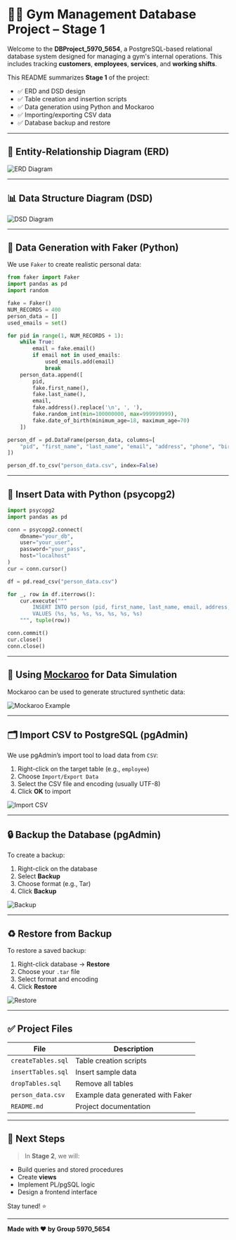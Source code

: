 # 🏋️‍♂️ Gym Management Database Project – Stage 1

Welcome to the **DBProject_5970_5654**, a PostgreSQL-based relational database system designed for managing a gym's internal operations. This includes tracking **customers**, **employees**, **services**, and **working shifts**.

This README summarizes **Stage 1** of the project:
- ✅ ERD and DSD design
- ✅ Table creation and insertion scripts
- ✅ Data generation using Python and Mockaroo
- ✅ Importing/exporting CSV data
- ✅ Database backup and restore

---

## 📌 Entity-Relationship Diagram (ERD)

![ERD Diagram](images/ERD.png)

---

## 📊 Data Structure Diagram (DSD)

![DSD Diagram](images/DSD.png)

---

## 🧪 Data Generation with Faker (Python)

We use `Faker` to create realistic personal data:

```python
from faker import Faker
import pandas as pd
import random

fake = Faker()
NUM_RECORDS = 400
person_data = []
used_emails = set()

for pid in range(1, NUM_RECORDS + 1):
    while True:
        email = fake.email()
        if email not in used_emails:
            used_emails.add(email)
            break
    person_data.append([
        pid,
        fake.first_name(),
        fake.last_name(),
        email,
        fake.address().replace('\n', ', '),
        fake.random_int(min=100000000, max=999999999),
        fake.date_of_birth(minimum_age=18, maximum_age=70)
    ])

person_df = pd.DataFrame(person_data, columns=[
    "pid", "first_name", "last_name", "email", "address", "phone", "birthday"
])

person_df.to_csv("person_data.csv", index=False)
```

---

## 🐍 Insert Data with Python (psycopg2)

```python
import psycopg2
import pandas as pd

conn = psycopg2.connect(
    dbname="your_db",
    user="your_user",
    password="your_pass",
    host="localhost"
)
cur = conn.cursor()

df = pd.read_csv("person_data.csv")

for _, row in df.iterrows():
    cur.execute("""
        INSERT INTO person (pid, first_name, last_name, email, address, phone, birthday)
        VALUES (%s, %s, %s, %s, %s, %s, %s)
    """, tuple(row))

conn.commit()
cur.close()
conn.close()
```

---

## 🧪 Using [Mockaroo](https://mockaroo.com/) for Data Simulation

Mockaroo can be used to generate structured synthetic data:

![Mockaroo Example](images/Mockaroo.png)

---

## 🗂️ Import CSV to PostgreSQL (pgAdmin)

We use pgAdmin’s import tool to load data from `CSV`:

1.  Right-click on the target table (e.g., `employee`)
2.  Choose `Import/Export Data`
3.  Select the CSV file and encoding (usually UTF-8)
4.  Click **OK** to import

![Import CSV](images/importCSV.png)

---

## 🔒 Backup the Database (pgAdmin)

To create a backup:

1. Right-click on the database
2. Select **Backup**
3. Choose format (e.g., Tar)
4. Click **Backup**

![Backup](images/CreateBackup.png)

---

## ♻️ Restore from Backup

To restore a saved backup:

1. Right-click database → **Restore**
2. Choose your `.tar` file
3. Select format and encoding
4. Click **Restore**

![Restore](images/UseBackup.png)

---

## ✅ Project Files

| File | Description |
|------|-------------|
| `createTables.sql` | Table creation scripts |
| `insertTables.sql` | Insert sample data |
| `dropTables.sql` | Remove all tables |
| `person_data.csv` | Example data generated with Faker |
| `README.md` | Project documentation |

---

## 🚀 Next Steps

> In **Stage 2**, we will:
- Build queries and stored procedures
- Create **views**
- Implement PL/pgSQL logic
- Design a frontend interface

Stay tuned! ⭐

---

**Made with ❤️ by Group 5970_5654**
